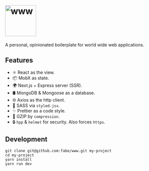 <h1><img src="https://i.imgur.com/HvgQgik.jpg" alt="www" width="100"></h1>

A personal, opinionated boilerplate for world wide web applications.

## Features

- ⚛️ React as the view.
- 📦 MobX as state.
- 🌍 Next.js + Express server (SSR).
- 🛢 MongoDB & Mongoose as a database.
- 🌐 Axios as the http client.
- 💅 SASS via `styled-jsx`.
- ✨ Prettier as a code style.
- 🐜 GZIP by `compression`.
- 🔒 `hpp` & `helmet` for security. Also forces `https`.

## Development

    git clone git@github.com:fabe/www.git my-project
    cd my-project
    yarn install
    yarn run dev
